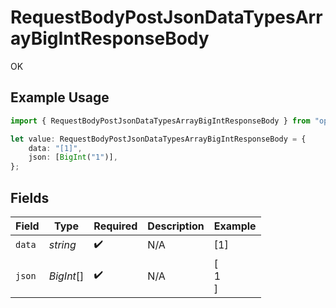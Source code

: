 # RequestBodyPostJsonDataTypesArrayBigIntResponseBody

OK

## Example Usage

```typescript
import { RequestBodyPostJsonDataTypesArrayBigIntResponseBody } from "openapi/sdk/models/operations";

let value: RequestBodyPostJsonDataTypesArrayBigIntResponseBody = {
    data: "[1]",
    json: [BigInt("1")],
};
```

## Fields

| Field              | Type               | Required           | Description        | Example            |
| ------------------ | ------------------ | ------------------ | ------------------ | ------------------ |
| `data`             | *string*           | :heavy_check_mark: | N/A                | [1]                |
| `json`             | *BigInt*[]         | :heavy_check_mark: | N/A                | [<br/>1<br/>]      |